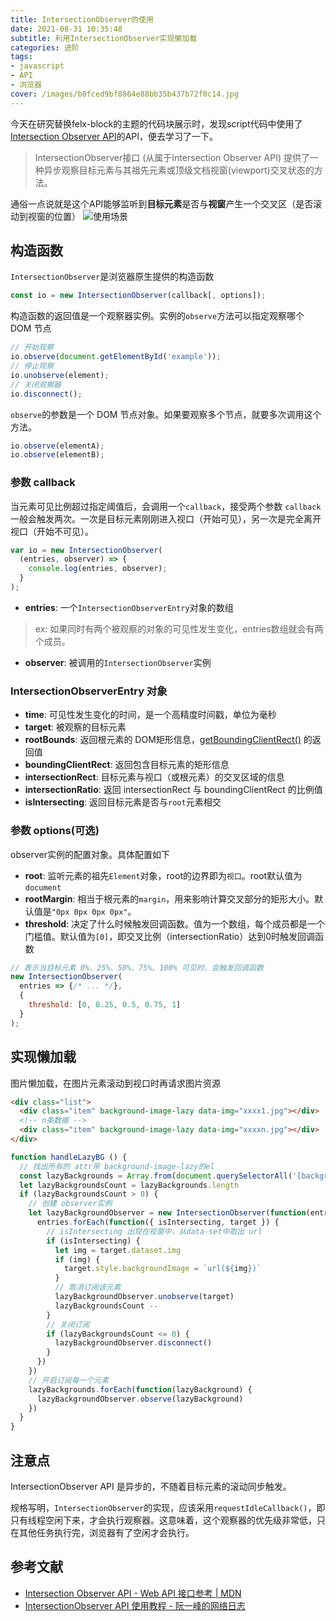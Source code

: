 ```yaml
---
title: IntersectionObserver的使用
date: 2021-08-31 10:35:48
subtitle: 利用IntersectionObserver实现懒加载
categories: 进阶
tags:
- javascript
- API
- 浏览器
cover: /images/b0fced9bf8864e88bb35b437b72f0c14.jpg
---
```


今天在研究替换felx-block的主题的代码块展示时，发现script代码中使用了[Intersection Observer API](https://developer.mozilla.org/zh-CN/docs/Web/API/Intersection_Observer_API)的API，便去学习了一下。
> IntersectionObserver接口 (从属于Intersection Observer API) 提供了一种异步观察目标元素与其祖先元素或顶级文档视窗(viewport)交叉状态的方法。

通俗一点说就是这个API能够监听到**目标元素**是否与**视窗**产生一个交叉区（是否滚动到视窗的位置）
![使用场景](20210831153114.png)


## 构造函数
`IntersectionObserver`是浏览器原生提供的构造函数
```javascript
const io = new IntersectionObserver(callback[, options]);
```
构造函数的返回值是一个观察器实例。实例的`observe`方法可以指定观察哪个 DOM 节点

```javascript
// 开始观察
io.observe(document.getElementById('example'));
// 停止观察
io.unobserve(element);
// 关闭观察器
io.disconnect();
```

`observe`的参数是一个 DOM 节点对象。如果要观察多个节点，就要多次调用这个方法。
```javascript
io.observe(elementA);
io.observe(elementB);
```

### 参数 callback
当元素可见比例超过指定阈值后，会调用一个`callback`，接受两个参数
`callback`一般会触发两次。一次是目标元素刚刚进入视口（开始可见），另一次是完全离开视口（开始不可见）。

```javascript
var io = new IntersectionObserver(
  (entries, observer) => {
    console.log(entries, observer);
  }
);
```
- **entries**: 一个`IntersectionObserverEntry`对象的数组
> ex: 如果同时有两个被观察的对象的可见性发生变化，entries数组就会有两个成员。
- **observer**: 被调用的`IntersectionObserver`实例


### IntersectionObserverEntry 对象
- **time**: 可见性发生变化的时间，是一个高精度时间戳，单位为毫秒
- **target**: 被观察的目标元素
- **rootBounds**: 返回根元素的 DOM矩形信息，[getBoundingClientRect()](https://developer.mozilla.org/zh-CN/docs/Web/API/Element/getBoundingClientRect) 的返回值
- **boundingClientRect**: 返回包含目标元素的矩形信息
- **intersectionRect**: 目标元素与视口（或根元素）的交叉区域的信息
- **intersectionRatio**: 返回 intersectionRect 与 boundingClientRect 的比例值
- **isIntersecting**: 返回目标元素是否与`root`元素相交

### 参数 options(可选)
observer实例的配置对象。具体配置如下

- **root**: 监听元素的祖先`Element`对象，root的边界即为`视口`。root默认值为`document`
- **rootMargin**: 相当于根元素的`margin`，用来影响计算交叉部分的矩形大小。默认值是`"0px 0px 0px 0px"`。
- **threshold**: 决定了什么时候触发回调函数。值为一个数组，每个成员都是一个门槛值。默认值为`[0]`，即交叉比例（intersectionRatio）达到0时触发回调函数
```javascript
// 表示当目标元素 0%、25%、50%、75%、100% 可见时，会触发回调函数
new IntersectionObserver(
  entries => {/* ... */}, 
  {
    threshold: [0, 0.25, 0.5, 0.75, 1]
  }
);
```


## 实现懒加载
图片懒加载，在图片元素滚动到视口时再请求图片资源

```html
<div class="list">
  <div class="item" background-image-lazy data-img="xxxx1.jpg"></div>
  <!-- n条数据 -->
  <div class="item" background-image-lazy data-img="xxxxn.jpg"></div>
</div>
```
```javascript
function handleLazyBG () {
  // 找出所有的 attr带 background-image-lazy的el
  const lazyBackgrounds = Array.from(document.querySelectorAll('[background-image-lazy]'))
  let lazyBackgroundsCount = lazyBackgrounds.length
  if (lazyBackgroundsCount > 0) {
    // 创建 observer实例
    let lazyBackgroundObserver = new IntersectionObserver(function(entries, observer) {
      entries.forEach(function({ isIntersecting, target }) {
        // isIntersecting 出现在视窗中，从data-set中取出 url
        if (isIntersecting) {
          let img = target.dataset.img
          if (img) {
            target.style.backgroundImage = `url(${img})`
          }
          // 取消订阅该元素
          lazyBackgroundObserver.unobserve(target)
          lazyBackgroundsCount --
        }
        // 关闭订阅
        if (lazyBackgroundsCount <= 0) {
          lazyBackgroundObserver.disconnect()
        }
      })
    })
    // 开启订阅每一个元素
    lazyBackgrounds.forEach(function(lazyBackground) {
      lazyBackgroundObserver.observe(lazyBackground)
    })
  }
}
```


## 注意点
IntersectionObserver API 是异步的，不随着目标元素的滚动同步触发。

规格写明，`IntersectionObserver`的实现，应该采用`requestIdleCallback()`，即只有线程空闲下来，才会执行观察器。这意味着，这个观察器的优先级非常低，只在其他任务执行完，浏览器有了空闲才会执行。

## 参考文献
- [Intersection Observer API - Web API 接口参考 | MDN](https://developer.mozilla.org/zh-CN/docs/Web/API/Intersection_Observer_API)
- [IntersectionObserver API 使用教程 - 阮一峰的网络日志](https://www.ruanyifeng.com/blog/2016/11/intersectionobserver_api.html)